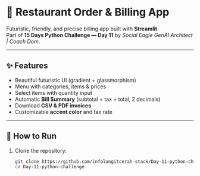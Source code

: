 # 🍔 Restaurant Order & Billing App

Futuristic, friendly, and precise billing app built with **Streamlit**.  
Part of **15 Days Python Challenge — Day 11** by *Social Eagle GenAI Architect | Coach Dom*.

---

## ✨ Features
- Beautiful futuristic UI (gradient + glassmorphism)  
- Menu with categories, items & prices  
- Select items with quantity input  
- Automatic **Bill Summary** (subtotal + tax + total, 2 decimals)  
- Download **CSV & PDF invoices**  
- Customizable **accent color** and tax rate

---

## 🚀 How to Run

1. Clone the repository:
   ```bash
   git clone https://github.com/infolangitcerah-stack/Day-11-python-challenge.git
   cd Day-11-python-challenge


